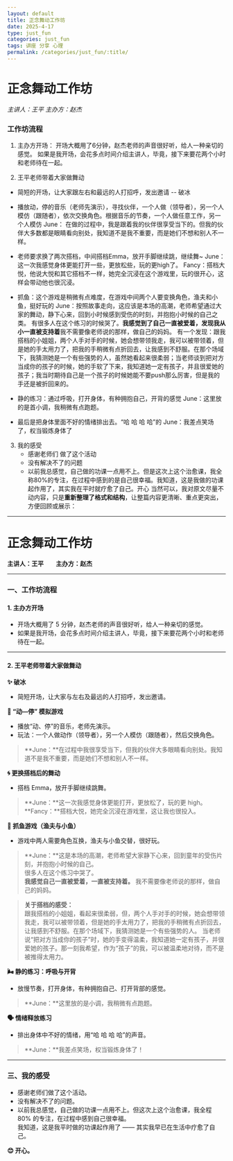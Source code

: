 ```yaml
---
layout: default
title: 正念舞动工作坊
date: 2025-4-17
type: just_fun
categories: just_fun
tags: 讲座 分享 心理
permalink: /categories/just_fun/:title/
---
```

# 正念舞动工作坊
*主讲人：王平       主办方：赵杰*
### 工作坊流程
1. 主办方开场：
开场大概用了6分钟，赵杰老师的声音很好听，给人一种亲切的感觉。
如果是我开场，会花多点时间介绍主讲人，毕竟，接下来要花两个小时和老师待在一起。

2. 王平老师带着大家做舞动
- 简短的开场，让大家跟左右和最远的人打招呼，发出邀请 -- 破冰
- 播放动，停的音乐（老师先演示），寻找伙伴，一个人做（领导者），另一个人模仿（跟随者），依次交换角色。根据音乐的节奏，一个人做任意工作，另一个人模仿
    June： 在做的过程中，我是跟着我的伙伴很享受当下的。但我的伙伴大多数都是眼睛看向别处，我知道不是我不重要，而是她们不想和别人不一样。
- 老师要求换了两次搭档，中间搭档Emma，放开手脚继续跳，继续舞~
    June：这一次我感觉身体更能打开一些，更放松些，玩的更high了。
    Fancy：搭档大悦，他说大悦和其它搭档不一样，她完全沉浸在这个游戏里，玩的很开心，这样会带动他也很沉浸。
- 抓鱼：这个游戏是稍微有点难度，在游戏中间两个人要变换角色，渔夫和小鱼，挺好玩的
    June：按照故事走向，这应该是本场的高潮，老师希望通过大家的舞动，静下心来，回到小时候感到受伤的时刻，并抱抱小时候的自己之类。
    有很多人在这个练习的时候哭了。**我感觉到了自己一直被爱着，发现我从小一直被支持着**我不需要像老师说的那样，做自己的妈妈。
    有一个发现：跟我搭档的小姐姐，两个人手对手的时候，她会想带领我走，我可以被带领着，但是她的手太用力了，把我的手稍微有点折回去，让我感到不舒服。在那个场域下，我猜测她是一个有些强势的人，虽然她看起来很柔弱；当老师谈到把对方当成你的孩子的时候，她的手软了下来，我知道她一定有孩子，并且很爱她的孩子；我当时期待自己是一个孩子的时候她能不要push那么厉害，但是我的手还是被折回来的。

- 静的练习：通过呼吸，打开身体，有种拥抱自己，开背的感觉
    June：这里放的是首小调，我稍微有点跑题。
- 最后是把身体里面不好的情绪排出去。“哈 哈 哈 哈”的
    June：我差点笑场了，权当锻炼身体了

3. 我的感受
    * 感谢老师们 做了这个活动
    * 没有解决不了的问题
    * 以前我总感觉，自己做的功课一点用不上。但是这次上这个治愈课，我全称80%的专注，在过程中感到的是自己很幸福。我知道，这是我做的功课起作用了，其实我在平时就疗愈了自己。开心
当然可以，我对原文尽量不动内容，只是**重新整理了格式和结构**，让整篇内容更清晰、重点更突出，方便回顾或展示：

---

# 正念舞动工作坊  
**主讲人：王平  主办方：赵杰**

---

### 一、工作坊流程  

#### 1. 主办方开场  
- 开场大概用了 5 分钟，赵杰老师的声音很好听，给人一种亲切的感觉。  
- 如果是我开场，会花多点时间介绍主讲人，毕竟，接下来要花两个小时和老师待在一起。

---

#### 2. 王平老师带着大家做舞动  

**✨ 破冰**  
- 简短开场，让大家与左右及最远的人打招呼，发出邀请。  

**🎵 “动—停” 模拟游戏**  
- 播放“动、停”的音乐，老师先演示。  
- 玩法：一个人做动作（领导者），另一个人模仿（跟随者），然后交换角色。

> **June：**在过程中我很享受当下，但我的伙伴大多眼睛看向别处。我知道不是我不重要，而是她们不想和别人不一样。

**🌀 更换搭档后的舞动**  
- 搭档 Emma，放开手脚继续跳舞。  
> **June：**这一次我感觉身体更能打开，更放松了，玩的更 high。  
> **Fancy：**搭档大悦，她完全沉浸在游戏里，这让我也很投入。

**🎣 抓鱼游戏（渔夫与小鱼）**  
- 游戏中两人需要角色互换，渔夫与小鱼交替，很好玩。  
> **June：**这是本场的高潮，老师希望大家静下心来，回到童年的受伤片刻，并抱抱小时候的自己。  
> 很多人在这个练习中哭了。  
> **我感觉自己一直被爱着，一直被支持着。** 我不需要像老师说的那样，做自己的妈妈。

> **关于搭档的感受：**  
> 跟我搭档的小姐姐，看起来很柔弱，但，两个人手对手的时候，她会想带领我走，我可以被带领着，但是她的手太用力了，把我的手稍微有点折回去，让我感到不舒服。在那个场域下，我猜测她是一个有些强势的人。
> 当老师说“把对方当成你的孩子”时，她的手变得温柔，我知道她一定有孩子，并很爱她的孩子。那一刻我希望，作为“孩子”的我，可以被温柔地对待，而不是被推得太用力。

**🌬 静的练习：呼吸与开背**  
- 放慢节奏，打开身体，有种拥抱自己、打开背部的感觉。  
> **June：**这里放的是小调，我稍微有点跑题。

**🗣 情绪释放练习**  
- 排出身体中不好的情绪，用“哈 哈 哈 哈”的声音。  
> **June：**我差点笑场，权当锻炼身体了！

---

### 三、我的感受  
- 感谢老师们做了这个活动。  
- 没有解决不了的问题。  
- 以前我总感觉，自己做的功课一点用不上。但这次上这个治愈课，我全程 80% 的专注，在过程中感到自己很幸福。  
    我知道，这是我平时做的功课起作用了 —— 其实我早已在生活中疗愈了自己。  

**😊 开心。**
